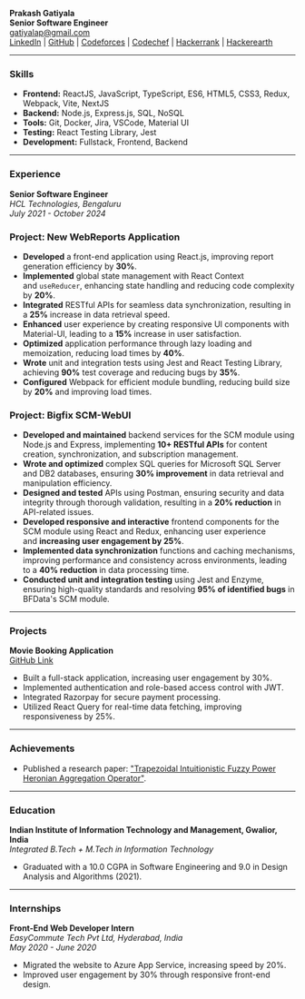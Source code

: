 **Prakash Gatiyala**  
**Senior Software Engineer**     
gatiyalap@gmail.com  
[LinkedIn](https://www.linkedin.com/in/prakash-gatiyala/) | [GitHub](https://github.com/PrakashGatiyala/movie-booking-app) | [Codeforces](https://codeforces.com/profile/Prakash_Gatiyala) | [Codechef](https://www.codechef.com/users/prakash2021) | [Hackerrank](https://www.hackerrank.com/profile/ipg_2016069) | [Hackerearth](https://www.hackerearth.com/@gatiyalap)

---

### **Skills**

- **Frontend:** ReactJS, JavaScript, TypeScript, ES6, HTML5, CSS3, Redux, Webpack, Vite, NextJS  
- **Backend:** Node.js, Express.js, SQL, NoSQL  
- **Tools:** Git, Docker, Jira, VSCode, Material UI  
- **Testing:** React Testing Library, Jest  
- **Development:** Fullstack, Frontend, Backend

---

### **Experience**

**Senior Software Engineer**  
*HCL Technologies, Bengaluru*  
*July 2021 - October 2024*  
### Project: New WebReports Application
- **Developed** a front-end application using React.js, improving report generation efficiency by **30%**.
- **Implemented** global state management with React Context and `useReducer`, enhancing state handling and reducing code complexity by **20%**.
- **Integrated** RESTful APIs for seamless data synchronization, resulting in a **25%** increase in data retrieval speed.
- **Enhanced** user experience by creating responsive UI components with Material-UI, leading to a **15%** increase in user satisfaction.
- **Optimized** application performance through lazy loading and memoization, reducing load times by **40%**.
- **Wrote** unit and integration tests using Jest and React Testing Library, achieving **90%** test coverage and reducing bugs by **35%**.
- **Configured** Webpack for efficient module bundling, reducing build size by **20%** and improving load times.
### Project: Bigfix SCM-WebUI
- **Developed and maintained** backend services for the SCM module using Node.js and Express, implementing **10+ RESTful APIs** for content creation, synchronization, and subscription management.
- **Wrote and optimized** complex SQL queries for Microsoft SQL Server and DB2 databases, ensuring **30% improvement** in data retrieval and manipulation efficiency.
- **Designed and tested** APIs using Postman, ensuring security and data integrity through thorough validation, resulting in a **20% reduction** in API-related issues.
- **Developed responsive and interactive** frontend components for the SCM module using React and Redux, enhancing user experience and **increasing user engagement by 25%**.
- **Implemented data synchronization** functions and caching mechanisms, improving performance and consistency across environments, leading to a **40% reduction** in data processing time.
- **Conducted unit and integration testing** using Jest and Enzyme, ensuring high-quality standards and resolving **95% of identified bugs** in BFData's SCM module.

---

### **Projects**

**Movie Booking Application**  
[GitHub Link](https://github.com/PrakashGatiyala/movie-booking-app)  

- Built a full-stack application, increasing user engagement by 30%.
- Implemented authentication and role-based access control with JWT.
- Integrated Razorpay for secure payment processing.
- Utilized React Query for real-time data fetching, improving responsiveness by 25%.

---

### **Achievements**

- Published a research paper: ["Trapezoidal Intuitionistic Fuzzy Power Heronian Aggregation Operator"](https://www.mdpi.com/2075-1680/11/11/588).

---

### **Education**

**Indian Institute of Information Technology and Management, Gwalior, India**  
*Integrated B.Tech + M.Tech in Information Technology*  
- Graduated with a 10.0 CGPA in Software Engineering and 9.0 in Design Analysis and Algorithms (2021).

---

### **Internships**

**Front-End Web Developer Intern**  
*EasyCommute Tech Pvt Ltd, Hyderabad, India*  
*May 2020 - June 2020*  

- Migrated the website to Azure App Service, increasing speed by 20%.
- Improved user engagement by 30% through responsive front-end design.

